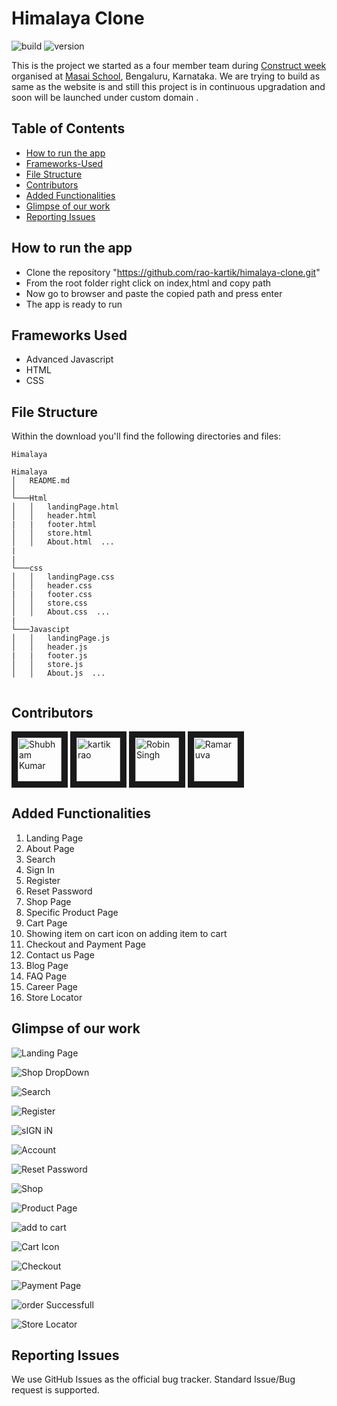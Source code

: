 # Himalaya Clone

![build](https://img.shields.io/travis/USER/REPO.svg) ![version](https://img.shields.io/badge/version-1.0.0-blue.svg)  
<!--- ![Product Presentation Image](public/cover.png) --> 
This is the project we started as a four member team  during [Construct week](https://buffer.com/) organised at [Masai School](https://www.masaischool.com/), Bengaluru, Karnataka. We are trying to build as same as the website is and  still this project is in continuous upgradation and soon will be launched under custom domain .
## Table of Contents

* [How to run the app](#how-to-run-the-app)
* [Frameworks-Used](#frameworks-used)
* [File Structure](#file-structure)
* [Contributors](#contributors)
* [Added Functionalities](#added-functionalities)
* [Glimpse of our work](#glimpse-of-our-work)
* [Reporting Issues](#reporting-issues)

## How to run the app
* Clone the repository "https://github.com/rao-kartik/himalaya-clone.git"
* From the root folder right click on index,html and copy path
* Now go to browser and paste the copied path and press enter
* The app is ready to run

## Frameworks Used

* Advanced Javascript
* HTML
* CSS

## File Structure
Within the download you'll find the following directories and files:

```
Himalaya

Himalaya
│   README.md 
│
└───Html
│   │   landingPage.html
│   │   header.html
|   |   footer.html
│   │   store.html
│   │   About.html  ...
|              
|    
└───css
│   │   landingPage.css
│   │   header.css
|   |   footer.css
│   │   store.css
│   │   About.css  ...
|
└───Javascipt
│   │   landingPage.js
│   │   header.js
|   |   footer.js
│   │   store.js
│   │   About.js  ...


```

## Contributors

<a href="../../../../shubham007kumar" target="_blank"><img src="https://avatars1.githubusercontent.com/u/34106521?s=460&v=4" alt="Shubham Kumar" width="70" height="70" border="10" /></a> 
<a href="../../../../rao-kartik" target="_blank"><img src="https://avatars.githubusercontent.com/u/77038631?s=400&v=4" alt="kartik rao" width="70" height="70" border="10" /></a>
<a href="../../../../Rskamra002" target="_blank"><img src="https://avatars.githubusercontent.com/u/77038700?s=400&u=6f206ea33b1382c7f905b736741d0f5ef72ae0de&v=4" alt="Robin Singh" width="70" height="70" border="10" /></a> 
<a href="../../../../Ramaruva" target="_blank"><img src="https://avatars.githubusercontent.com/u/64008831?s=400&v=4" alt="Ramaruva" width="70" height="70" border="10" /></a>

## Added Functionalities
1. Landing Page
2. About Page
3. Search
4. Sign In
5. Register
6. Reset Password
7. Shop Page
8. Specific Product Page
9. Cart Page
10. Showing item on cart icon on adding item to cart
11. Checkout and Payment Page
12. Contact us Page
13. Blog Page
14. FAQ Page
15. Career Page
16. Store Locator

## Glimpse of our work

![Landing Page](https://user-images.githubusercontent.com/77038631/111079832-d3471c80-8521-11eb-9918-e8ff98fa9dba.jpg)

![Shop DropDown](https://user-images.githubusercontent.com/77038631/111079859-ee199100-8521-11eb-838a-75a59491dcac.jpg)

![Search](https://user-images.githubusercontent.com/77038631/111079870-fb368000-8521-11eb-8999-6731e09c097e.jpg)

![Register](https://user-images.githubusercontent.com/77038631/111079920-2a4cf180-8522-11eb-9684-53db13df4547.jpg)

![sIGN iN](https://user-images.githubusercontent.com/77038631/111079901-173a2180-8522-11eb-92d8-2e41f660c9e2.png)

![Account](https://user-images.githubusercontent.com/77038631/111080000-74ce6e00-8522-11eb-9f59-f54341b51ab9.jpg)

![Reset Password](https://user-images.githubusercontent.com/77038631/111079926-333dc300-8522-11eb-942a-15fd1515beac.jpg)

![Shop](https://user-images.githubusercontent.com/77038631/111079933-3df85800-8522-11eb-8d22-24fb95191ef7.jpg)

![Product Page](https://user-images.githubusercontent.com/77038631/111079953-50729180-8522-11eb-8759-75bcd0491139.jpg)

![add to cart](https://user-images.githubusercontent.com/77038631/111079968-5ec0ad80-8522-11eb-923e-cb66af59faf7.png)

![Cart Icon](https://user-images.githubusercontent.com/77038631/111079991-697b4280-8522-11eb-9de9-f35ec41ba6b2.jpg)

![Checkout](https://user-images.githubusercontent.com/77038631/111080023-84e64d80-8522-11eb-93a3-4980d4a6a656.jpg)

![Payment Page](https://user-images.githubusercontent.com/77038631/111080030-90397900-8522-11eb-9aa2-030d5dbbdb8d.jpg)

![order Successfull](https://user-images.githubusercontent.com/77038631/111080038-97f91d80-8522-11eb-90f9-ef6ff75fc64d.png)

![Store Locator](https://user-images.githubusercontent.com/77038631/111080048-a0e9ef00-8522-11eb-8a67-b90d43e212c8.jpg)

## Reporting Issues

We use GitHub Issues as the official bug tracker. Standard Issue/Bug request is supported.
